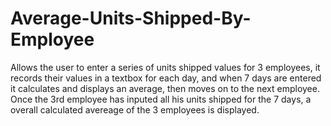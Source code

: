 # Average-Units-Shipped-By-Employee
Allows the user to enter a series of units shipped values for 3 employees, it records their values in a textbox for each day, and when 7 days are entered it calculates and displays an average, then moves on to the next employee.  Once the 3rd employee has inputed all his units shipped for the 7 days, a overall calculated avereage of the 3 employees is displayed.
